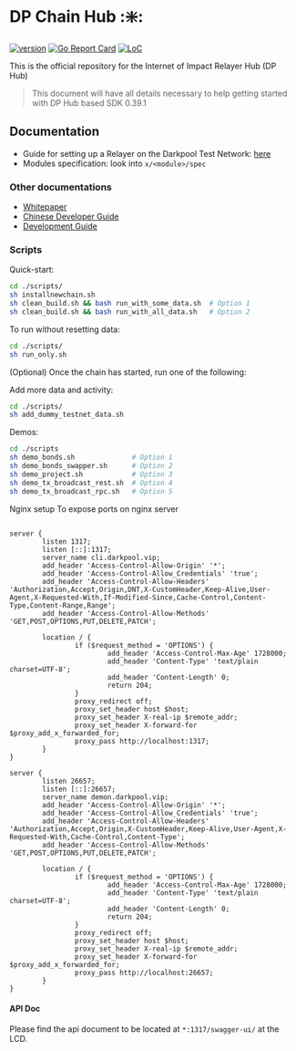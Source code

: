 # DP Chain Hub ::sparkle::

[![version](https://img.shields.io/github/tag/tokenchain/ixo-blockchain.svg)](https://github.com/tokenchain/dp-block/releases/latest)
[![Go Report Card](https://goreportcard.com/badge/github.com/tokenchain/dp-block)](https://goreportcard.com/report/github.com/tokenchain/dp-block)
[![LoC](https://tokei.rs/b1/github/tokenchain/ixo-blockchain)](https://github.com/tokenchain/dp-block)

This is the official repository for the Internet of Impact Relayer Hub (DP Hub)

> This document will have all details necessary to help getting started with DP Hub
based SDK 0.39.1


## Documentation
- Guide for setting up a Relayer on the Darkpool Test Network: [here](https://github.com/tokenchain/docs/blob/master/developer-tools/test-networks/join-a-test-network.md)
- Modules specification: look into `x/<module>/spec`

### Other documentations
- [Whitepaper](https://github.com/tokenchain/dp-hub/blob/master/doc/whitepaper.md)
- [Chinese Developer Guide](https://github.com/tokenchain/dp-hub/blob/master/doc/commands.md)
- [Development Guide](https://github.com/cosmos/cosmos-sdk/tree/master/docs/building-modules)

### Scripts
Quick-start:


```bash
cd ./scripts/
sh installnewchain.sh
sh clean_build.sh && bash run_with_some_data.sh  # Option 1
sh clean_build.sh && bash run_with_all_data.sh   # Option 2
```

To run without resetting data:
```bash
cd ./scripts/
sh run_only.sh
```

(Optional) Once the chain has started, run one of the following:

Add more data and activity:
```bash
cd ./scripts/
sh add_dummy_testnet_data.sh
```

Demos:
```bash
cd ./scripts
sh demo_bonds.sh              # Option 1
sh demo_bonds_swapper.sh      # Option 2
sh demo_project.sh            # Option 3
sh demo_tx_broadcast_rest.sh  # Option 4
sh demo_tx_broadcast_rpc.sh   # Option 5
```

Nginx setup
To expose ports on nginx server
```shell script

server {
        listen 1317;
        listen [::]:1317;
        server_name cli.darkpool.vip;
        add_header 'Access-Control-Allow-Origin' '*';
        add_header 'Access-Control-Allow_Credentials' 'true';
        add_header 'Access-Control-Allow-Headers' 'Authorization,Accept,Origin,DNT,X-CustomHeader,Keep-Alive,User-Agent,X-Requested-With,If-Modified-Since,Cache-Control,Content-Type,Content-Range,Range';
        add_header 'Access-Control-Allow-Methods' 'GET,POST,OPTIONS,PUT,DELETE,PATCH';

        location / {
                if ($request_method = 'OPTIONS') {
                        add_header 'Access-Control-Max-Age' 1728000;
                        add_header 'Content-Type' 'text/plain charset=UTF-8';
                        add_header 'Content-Length' 0;
                        return 204;
                }
                proxy_redirect off;
                proxy_set_header host $host;
                proxy_set_header X-real-ip $remote_addr;
                proxy_set_header X-forward-for $proxy_add_x_forwarded_for;
                proxy_pass http://localhost:1317;
        }
}

server {
        listen 26657;
        listen [::]:26657;
        server_name demon.darkpool.vip;
        add_header 'Access-Control-Allow-Origin' '*';
        add_header 'Access-Control-Allow_Credentials' 'true';
        add_header 'Access-Control-Allow-Headers' 'Authorization,Accept,Origin,X-CustomHeader,Keep-Alive,User-Agent,X-Requested-With,Cache-Control,Content-Type';
        add_header 'Access-Control-Allow-Methods' 'GET,POST,OPTIONS,PUT,DELETE,PATCH';

        location / {
                if ($request_method = 'OPTIONS') {
                        add_header 'Access-Control-Max-Age' 1728000;
                        add_header 'Content-Type' 'text/plain charset=UTF-8';
                        add_header 'Content-Length' 0;
                        return 204;
                }
                proxy_redirect off;
                proxy_set_header host $host;
                proxy_set_header X-real-ip $remote_addr;
                proxy_set_header X-forward-for $proxy_add_x_forwarded_for;
                proxy_pass http://localhost:26657;
        }
}
```


#### API Doc
Please find the api document to be located at `*:1317/swagger-ui/` at the LCD.
